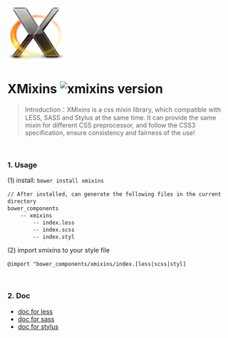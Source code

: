 ![XMixins](./images/icon2.png)

# XMixins ![xmixins version](https://badge.fury.io/bo/xmixins.png)

> Introduction：XMixins is a css mixin library, which compatible with LESS, SASS and Stylus at the same time. It can provide the same mixin for different CSS preprocessor, and follow the CSS3 specification, ensure consistency and fairness of the use!

<br />

### 1. Usage

(1) install: `bower install xmixins`
    
    // After installed, can generate the following files in the current directory
    bower_components
        -- xmixins
            -- index.less
            -- index.scss
            -- index.styl
                
(2) import xmixins to your style file
    
    @import "bower_components/xmixins/index.[less|scss|styl]

<br />

### 2. Doc

* [doc for less](./doc/less.md)
* [doc for sass](./doc/sass.md)
* [doc for stylus](./doc/styl.md)

<br>

